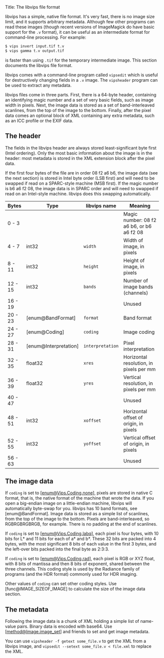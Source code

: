 Title: The libvips file format

libvips has a simple, native file format. It's very fast, there is no image
size limit, and it supports arbitrary metadata. Although few other programs
can read these images (though recent versions of ImageMagick do have basic
support for the `.v` format), it can be useful as an intermediate format
for command-line processing. For example:

```bash
$ vips invert input.tif t.v
$ vips gamma t.v output.tif
```

is faster than using `.tif` for the temporary intermediate image. This
section documents the libvips file format.

libvips comes with a command-line program called `vipsedit` which is useful
for destructively changing fields in a `.v` image. The `vipsheader` program
can be used to extract any metadata.

libvips files come in three parts. First, there is a 64-byte header, containing
an identifying magic number and a set of very basic fields, such as image
width in pixels. Next, the image data is stored as a set of band-interleaved
scanlines, from the top of the image to the bottom. Finally, after the
pixel data comes an optional block of XML containing any extra metadata,
such as an ICC profile or the EXIF data.

## The header

The fields in the libvips header are always stored least-significant byte first
(Intel ordering). Only the most basic information about the image is in
the header: most metadata is stored in the XML extension block after the
pixel data.

If the first four bytes of the file are in order 08 f2 a6 b6, the image
data (see the next section) is stored in Intel byte order (LSB first)
and will need to be swapped if read on a SPARC-style machine (MSB first).
If the magic number is b6 a6 f2 08, the image data is in SPARC order and
will need to swapped if read on an Intel-style machine. libvips does this
swapping automatically.

| Bytes   | Type                  | libvips name     | Meaning                                   |
|---------|-----------------------|------------------|-------------------------------------------|
| 0 - 3   |                       |                  | Magic number: 08 f2 a6 b6, or b6 a6 f2 08 |
| 4 - 7   | int32                 | `width`          | Width of image, in pixels                 |
| 8 - 11  | int32                 | `height`         | Height of image, in pixels                |
| 12 - 15 | int32                 | `bands`          | Number of image bands (channels)          |
| 16 - 19 |                       |                  | Unused                                    |
| 20 - 23 | [enum@BandFormat]     | `format`         | Band format                               |
| 24 - 27 | [enum@Coding]         | `coding`         | Image coding                              |
| 28 - 31 | [enum@Interpretation] | `interpretation` | Pixel interpretation                      |
| 32 - 35 | float32               | `xres`           | Horizontal resolution, in pixels per mm   |
| 36 - 39 | float32               | `yres`           | Vertical resolution, in pixels per mm     |
| 40 - 47 |                       |                  | Unused                                    |
| 48 - 51 | int32                 | `xoffset`        | Horizontal offset of origin, in pixels    |
| 52 - 55 | int32                 | `yoffset`        | Vertical offset of origin, in pixels      |
| 56 - 63 |                       |                  | Unused                                    |

## The image data

If `coding` is set to [enum@Vips.Coding.none], pixels are stored in native C
format, that is, the native format of the machine that wrote the data. If you
open a big-endian image on a little-endian machine, libvips will automatically
byte-swap for you.  libvips has 10 band formats, see [enum@BandFormat].
Image data is stored as a simple list of scanlines, from the top of the
image to the bottom. Pixels are band-interleaved, so RGBRGBRGBRGB, for
example. There is no padding at the end of scanlines.

If `coding` is set to [enum@Vips.Coding.labq], each pixel is four bytes, with
10 bits for L\* and 11 bits for each of a\* and b\*. These 32 bits are packed
into 4 bytes, with the most significant 8 bits of each value in the first
3 bytes, and the left-over bits packed into the final byte as 2:3:3.

If `coding` is set to [enum@Vips.Coding.rad], each pixel is RGB or XYZ float,
with 8 bits of mantissa and then 8 bits of exponent, shared between the
three channels. This coding style is used by the Radiance family of programs
(and the HDR format) commonly used for HDR imaging.

Other values of `coding` can set other coding styles. Use
[func@IMAGE_SIZEOF_IMAGE] to calculate the size of the image data section.

## The metadata

Following the image data is a chunk of XML holding a simple list of name-value
pairs. Binary data is encoded with base64. Use [method@Image.image_set] and
friends to set and get image metadata.

You can use `vipsheader -f getext some_file.v` to get the XML from a libvips
image, and `vipsedit --setext some_file.v < file.xml` to replace the XML.
